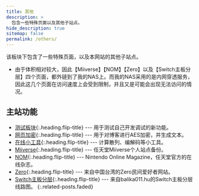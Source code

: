 ```yaml
---
title: 其他
description: >
  包含一些特殊页面以及其他子站点。
hide_description: true
sitemap: false
permalink: /others/
---
```


该板块下包含了一些特殊页面，以及本网站的其他子站点。

- 由于体积相对较大，因此【Miiverse】【NOM】【Zero】以及【Switch主板分层】四个页面，都外链到了我的NAS上。而我的NAS采用的是内网穿透服务，因此这几个页面在访问速度上会受到限制，并且又是可能会出现无法访问的情况。

## 主站功能
* [测试板块]{:.heading.flip-title} --- 用于测试自己开发调试的新功能。
* [网页加密]{:.heading.flip-title} --- 用于对博客进行AES加密，并生成文本。
* [在线小工具]{:.heading.flip-title} --- 计算散列、编解码等小工具。
* [Miiverse]{:.heading.flip-title} --- 任天堂Miiverse个人站点备份。
* [NOM]{:.heading.flip-title} --- Nintendo Online Magazine，任天堂官方的在线杂志。
* [Zero]{:.heading.flip-title} --- 来自中国台湾的Zero民间爱好者网站。
* [Switch主板分层]{:.heading.flip-title} --- 来自balika011.hu的Switch主板分层线路图。
{:.related-posts.faded}

[测试板块]: ./docs/
[网页加密]: ./md2html/doEncrypt.html
[在线小工具]: ./online-tools/index.html
[Miiverse]: https://cn-cd-dx-2.natfrp.cloud:52404/Miiverse/index.html
[NOM]: https://cn-cd-dx-2.natfrp.cloud:52404/nom/backnumber/index.html
[Zero]: https://cn-cd-dx-2.natfrp.cloud:52404/zero/zero.html
[Switch主板分层]: https://cn-cd-dx-2.natfrp.cloud:52404/Board/index.html